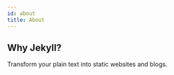 ```yaml
---
id: about
title: About
---
```


## Why Jekyll?

Transform your plain text into static websites and blogs.
